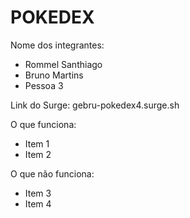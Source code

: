# POKEDEX

Nome dos integrantes: 
- Rommel Santhiago
- Bruno Martins
- Pessoa 3

Link do Surge: gebru-pokedex4.surge.sh

O que funciona:
- Item 1
- Item 2

O que não funciona: 
- Item 3
- Item 4

